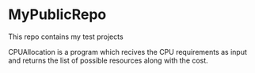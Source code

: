 # MyPublicRepo
This repo contains my test projects

CPUAllocation is a program which recives the CPU requirements as input and returns the list of possible resources along with the cost.
